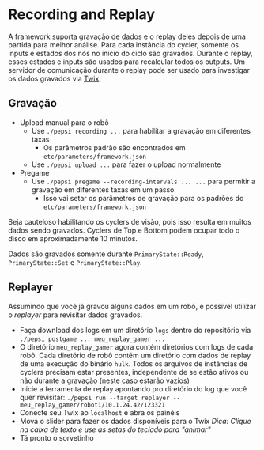 # Recording and Replay
A framework suporta gravação de dados e o replay deles depois de uma partida para melhor análise. Para cada instância do cycler, somente os inputs e estados dos nós no inicio do ciclo são gravados. Durante o replay, esses estados e inputs são usados para recalcular todos os outputs. Um servidor de comunicação durante o replay pode ser usado para investigar os dados gravados via [Twix](./twix.md).

## Gravação
- Upload manual para o robô
    - Use `./pepsi recording ...` para habilitar a gravação em diferentes taxas
        - Os parâmetros padrão são encontrados em `etc/parameters/framework.json`
    - Use `./pepsi upload ...` para fazer o upload normalmente
- Pregame
    - Use `./pepsi pregame --recording-intervals ... ...` para permitir a gravação em diferentes taxas em um passo
        - Isso vai setar os parâmetros de gravação para os padrões do `etc/parameters/framework.json`

Seja cauteloso habilitando os cyclers de visão, pois isso resulta em muitos dados sendo gravados. Cyclers de Top e Bottom podem ocupar todo o disco em aproximadamente 10 minutos.

Dados são gravados somente durante `PrimaryState::Ready`, `PrimaryState::Set` e `PrimaryState::Play`.

## Replayer
Assumindo que você já gravou alguns dados em um robô, é possivel utilizar o *replayer* para revisitar dados gravados.

- Faça download dos logs em um diretório `logs` dentro do repositório via `./pepsi postgame ... meu_replay_gamer ...`
- O diretório `meu_replay_gamer` agora contém diretórios com logs de cada robô. Cada diretório de robô contém um diretório com dados de replay de uma execução do binário `hulk`. Todos os arquivos de instâncias de cyclers precisam estar presentes, independente de se estão ativos ou não durante a gravação (neste caso estarão vazios)
- Inicie a ferramenta de replay apontando pro diretório do log que você quer revisitar: `./pepsi run --target replayer --meu_replay_gamer/robot1/10.1.24.42/123321`
- Conecte seu Twix ao `localhost` e abra os painéis
- Mova o slider para fazer os dados disponíveis para o Twix *Dica: Clique na caixa de texto e use as setas do teclado para "animar"*
- Tá pronto o sorvetinho